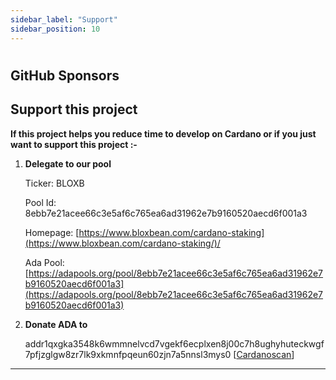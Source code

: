 ```yaml
---
sidebar_label: "Support"
sidebar_position: 10
---
```


# 

## GitHub Sponsors 
[//]: # (<p align="center">)

[//]: # (  <a href="https://github.com/blockfrost"><img src="https://avatars.githubusercontent.com/u/70073210?s=45&v=4" width=45 height=45 /></a>)

[//]: # (  <a href="https://github.com/KtorZ"><img src="https://avatars.githubusercontent.com/u/5680256?s=45&v=4" width=45 height=45 /></a>)

[//]: # (</p>)


## Support this project

**If this project helps you reduce time to develop on Cardano or if you just want to support this project :-**

1.  **Delegate to our pool**&#x20;

    Ticker:  BLOXB

    Pool Id: 8ebb7e21acee66c3e5af6c765ea6ad31962e7b9160520aecd6f001a3

    Homepage: [https://www.bloxbean.com/cardano-staking](https://www.bloxbean.com/cardano-staking/)/

    Ada Pool: [https://adapools.org/pool/8ebb7e21acee66c3e5af6c765ea6ad31962e7b9160520aecd6f001a3](https://adapools.org/pool/8ebb7e21acee66c3e5af6c765ea6ad31962e7b9160520aecd6f001a3)
2.  **Donate ADA to**

    addr1qxgka3548k6wmmnelvcd7vgekf6ecplxen8j00c7h8ughyhuteckwgf7pfjzglgw8zr7lk9xkmnfpqeun60zjn7a5nnsl3mys0 \[[Cardanoscan](https://cardanoscan.io/address/01916ec6953db4edee79fb30df3119b2759c07e6cccf27bf1eb9f88b92fc5e7167213e0a64247d0e3887efd8a6b6e690833c9e9e294fdda4e7)]

***

